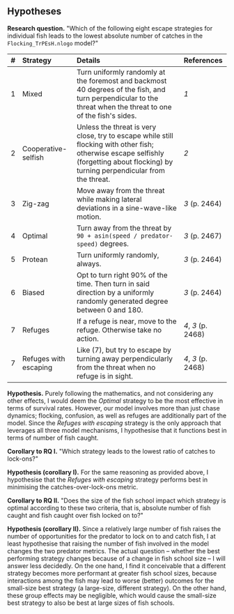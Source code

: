 ## Hypotheses

**Research question.** "Which of the following eight escape
strategies for individual fish leads to the lowest absolute number of catches in the
`Flocking_TrPEsH.nlogo` model?"

| #   | Strategy | Details | References |
| :-- | :------- | :------ | :--------- |
| 1 | Mixed | Turn uniformly randomly at the foremost and backmost 40 degrees of the fish, and turn perpendicular to the threat when the threat to one of the fish's sides. | _1_ |
| 2 | Cooperative-selfish | Unless the threat is very close, try to escape while still flocking with other fish; otherwise escape selfishly (forgetting about flocking) by turning perpendicular from the threat. | _2_ |
| 3 | Zig-zag | Move away from the threat while making lateral deviations in a sine-wave-like motion. | _3_ (p. 2464) |
| 4 | Optimal | Turn away from the threat by `90 + asin(speed / predator-speed)` degrees. | _3_ (p. 2467) |
| 5 | Protean | Turn uniformly randomly, always. | _3_ (p. 2464) |
| 6 | Biased | Opt to turn right 90% of the time. Then turn in said direction by a uniformly randomly generated degree between 0 and 180. | _3_ (p. 2464) |
| 7 | Refuges | If a refuge is near, move to the refuge. Otherwise take no action. | _4_, _3_ (p. 2468) |
| 7 | Refuges with escaping | Like (7), but try to escape by turning away perpendicularly from the threat when no refuge is in sight. | _4_, _3_ (p. 2468) |

**Hypothesis.** Purely following the mathematics, and not considering any other effects,
I would deem the _Optimal_ strategy to be the most effective
in terms of survival rates. However, our model involves more than just chase dynamics;
flocking, confusion, as well as refuges are additionally part of the model. Since
the _Refuges with escaping_ strategy is the only approach that leverages all three
model mechanisms, I hypothesise that it functions best in terms of number of fish caught.

**Corollary to RQ I.** "Which strategy leads to the lowest ratio of catches to lock-ons?"

**Hypothesis (corollary I).** For the same reasoning as provided above, I hypothesise
that the _Refuges with escaping_ strategy performs best in minimising the catches-over-lock-ons
metric.

**Corollary to RQ II.** "Does the size of the fish school impact which strategy is optimal according
to these two criteria, that is, absolute number of fish caught and fish caught over fish locked on to?"

**Hypothesis (corollary II).** Since a relatively large number of fish raises the number of
opportunities for the predator to lock on to and catch fish, I at least hypothesise that
raising the number of fish involved in the model changes the two predator metrics. The actual
question – whether the best performing strategy changes because of a change in fish school size –
I will answer less decidedly. On the one hand, I find it conceivable that a different strategy
becomes more performant at greater fish school sizes, because interactions among the fish may lead to
worse (better) outcomes for the small-size best strategy (a large-size, different strategy).
On the other hand, these group effects may be negligible, which would cause the small-size
best strategy to also be best at large sizes of fish schools.
